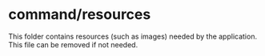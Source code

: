 # command/resources

This folder contains resources (such as images) needed by the application. This file can
be removed if not needed.
